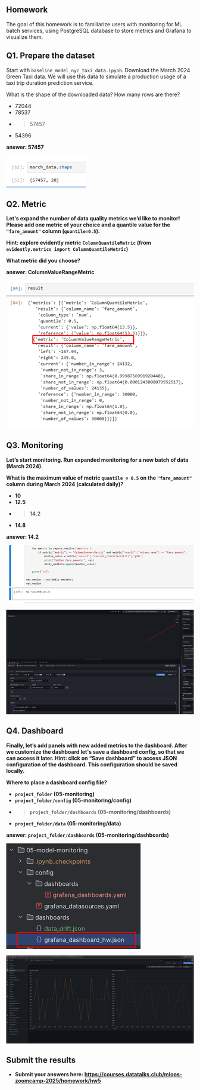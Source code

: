 ## Homework

The goal of this homework is to familiarize users with monitoring for ML batch services, using PostgreSQL database to store metrics and Grafana to visualize them.



## Q1. Prepare the dataset

Start with `baseline_model_nyc_taxi_data.ipynb`. Download the March 2024 Green Taxi data. We will use this data to simulate a production usage of a taxi trip duration prediction service.

What is the shape of the downloaded data? How many rows are there?

* 72044
* 78537 
* > 57457
* 54396

<b>answer: 57457

![alt text](screenshots/5q1-screen.png)

## Q2. Metric

Let's expand the number of data quality metrics we’d like to monitor! Please add one metric of your choice and a quantile value for the `"fare_amount"` column (`quantile=0.5`).

Hint: explore evidently metric `ColumnQuantileMetric` (from `evidently.metrics import ColumnQuantileMetric`) 

What metric did you choose?

<b>answer: ColumnValueRangeMetric

![alt text](screenshots/5q2-screen.png)

## Q3. Monitoring

Let’s start monitoring. Run expanded monitoring for a new batch of data (March 2024). 

What is the maximum value of metric `quantile = 0.5` on the `"fare_amount"` column during March 2024 (calculated daily)?

* 10
* 12.5
* > 14.2
* 14.8

<b>answer: 14.2

![alt text](screenshots/5q3-screen.png)

![alt text](screenshots/5q3-screen2.png)

## Q4. Dashboard


Finally, let’s add panels with new added metrics to the dashboard. After we customize the  dashboard let's save a dashboard config, so that we can access it later. Hint: click on “Save dashboard” to access JSON configuration of the dashboard. This configuration should be saved locally.

Where to place a dashboard config file?

* `project_folder` (05-monitoring)
* `project_folder/config`  (05-monitoring/config)
* > `project_folder/dashboards`  (05-monitoring/dashboards)
* `project_folder/data`  (05-monitoring/data)

<b>answer: `project_folder/dashboards`  (05-monitoring/dashboards)

![alt text](screenshots/5q4-screen2.png)

![alt text](screenshots/5q4-screen.png)
## Submit the results

* Submit your answers here: https://courses.datatalks.club/mlops-zoomcamp-2025/homework/hw5
